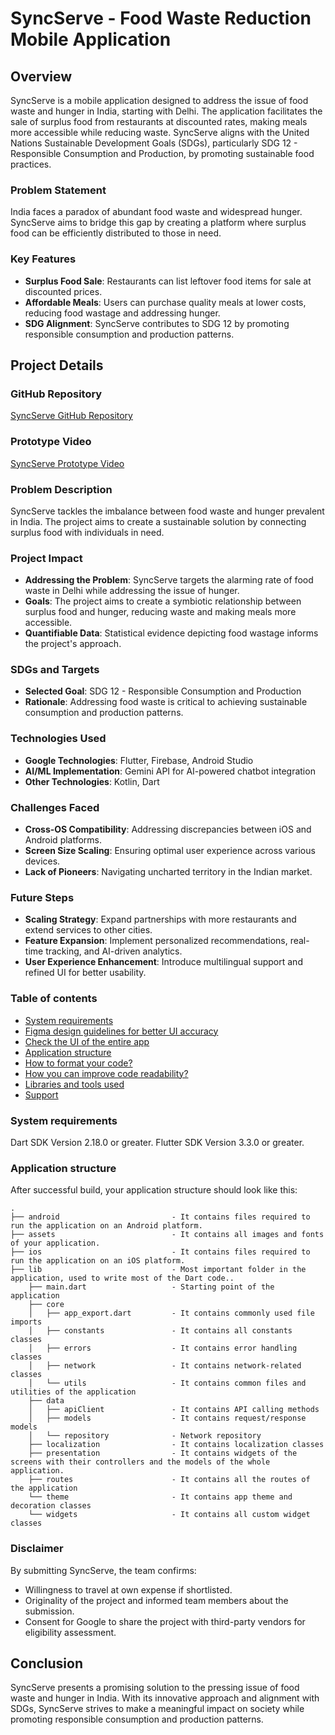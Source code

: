 # SyncServe - Food Waste Reduction Mobile Application

## Overview
SyncServe is a mobile application designed to address the issue of food waste and hunger in India, starting with Delhi. The application facilitates the sale of surplus food from restaurants at discounted rates, making meals more accessible while reducing waste. SyncServe aligns with the United Nations Sustainable Development Goals (SDGs), particularly SDG 12 - Responsible Consumption and Production, by promoting sustainable food practices.

### Problem Statement
India faces a paradox of abundant food waste and widespread hunger. SyncServe aims to bridge this gap by creating a platform where surplus food can be efficiently distributed to those in need.

### Key Features
- **Surplus Food Sale**: Restaurants can list leftover food items for sale at discounted prices.
- **Affordable Meals**: Users can purchase quality meals at lower costs, reducing food wastage and addressing hunger.
- **SDG Alignment**: SyncServe contributes to SDG 12 by promoting responsible consumption and production patterns.

## Project Details

### GitHub Repository
[SyncServe GitHub Repository](https://github.com/KrishGaur1354/SyncServe)

### Prototype Video
[SyncServe Prototype Video](https://youtu.be/krq6WicS5MQ?si=HEwA6G7HG-Oxsn6V)

### Problem Description
SyncServe tackles the imbalance between food waste and hunger prevalent in India. The project aims to create a sustainable solution by connecting surplus food with individuals in need.

### Project Impact
- **Addressing the Problem**: SyncServe targets the alarming rate of food waste in Delhi while addressing the issue of hunger.
- **Goals**: The project aims to create a symbiotic relationship between surplus food and hunger, reducing waste and making meals more accessible.
- **Quantifiable Data**: Statistical evidence depicting food wastage informs the project's approach.

### SDGs and Targets
- **Selected Goal**: SDG 12 - Responsible Consumption and Production
- **Rationale**: Addressing food waste is critical to achieving sustainable consumption and production patterns.

### Technologies Used
- **Google Technologies**: Flutter, Firebase, Android Studio
- **AI/ML Implementation**: Gemini API for AI-powered chatbot integration
- **Other Technologies**: Kotlin, Dart

### Challenges Faced
- **Cross-OS Compatibility**: Addressing discrepancies between iOS and Android platforms.
- **Screen Size Scaling**: Ensuring optimal user experience across various devices.
- **Lack of Pioneers**: Navigating uncharted territory in the Indian market.

### Future Steps
- **Scaling Strategy**: Expand partnerships with more restaurants and extend services to other cities.
- **Feature Expansion**: Implement personalized recommendations, real-time tracking, and AI-driven analytics.
- **User Experience Enhancement**: Introduce multilingual support and refined UI for better usability.

### Table of contents
- [System requirements](#system-requirements)
- [Figma design guidelines for better UI accuracy](#figma-design-guideline-for-better-accuracy)
- [Check the UI of the entire app](#app-navigations)
- [Application structure](#project-structure)
- [How to format your code?](#how-you-can-do-code-formatting)
- [How you can improve code readability?](#how-you-can-improve-the-readability-of-code)
- [Libraries and tools used](#libraries-and-tools-used)
- [Support](#support)

### System requirements

Dart SDK Version 2.18.0 or greater.
Flutter SDK Version 3.3.0 or greater.

### Application structure

After successful build, your application structure should look like this:

```
.
├── android                         - It contains files required to run the application on an Android platform.
├── assets                          - It contains all images and fonts of your application.
├── ios                             - It contains files required to run the application on an iOS platform.
├── lib                             - Most important folder in the application, used to write most of the Dart code..
    ├── main.dart                   - Starting point of the application
    ├── core
    │   ├── app_export.dart         - It contains commonly used file imports
    │   ├── constants               - It contains all constants classes
    │   ├── errors                  - It contains error handling classes                  
    │   ├── network                 - It contains network-related classes
    │   └── utils                   - It contains common files and utilities of the application
    ├── data
    │   ├── apiClient               - It contains API calling methods 
    │   ├── models                  - It contains request/response models 
    │   └── repository              - Network repository
    ├── localization                - It contains localization classes
    ├── presentation                - It contains widgets of the screens with their controllers and the models of the whole application.
    ├── routes                      - It contains all the routes of the application
    └── theme                       - It contains app theme and decoration classes
    └── widgets                     - It contains all custom widget classes
```
### Disclaimer
By submitting SyncServe, the team confirms:
- Willingness to travel at own expense if shortlisted.
- Originality of the project and informed team members about the submission.
- Consent for Google to share the project with third-party vendors for eligibility assessment.

## Conclusion
SyncServe presents a promising solution to the pressing issue of food waste and hunger in India. With its innovative approach and alignment with SDGs, SyncServe strives to make a meaningful impact on society while promoting responsible consumption and production patterns.
